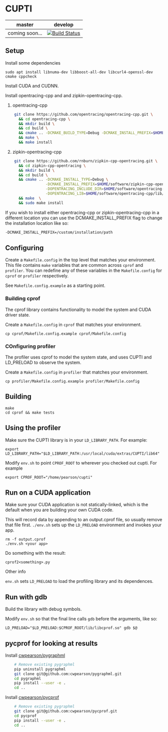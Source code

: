 # CUPTI

| master | develop |
|--------|---------|
| coming soon... | [![Build Status](https://travis-ci.org/cwpearson/cupti.svg?branch=develop)](https://travis-ci.org/cwpearson/cupti)

## Setup

Install some dependencies

    sudo apt install libnuma-dev libboost-all-dev libcurl4-openssl-dev cmake cppcheck

Install CUDA and CUDNN.

Install opentracing-cpp and and zipkin-opentracing-cpp.

1. opentracing-cpp

```bash
    git clone https://github.com/opentracing/opentracing-cpp.git \
      && cd opentracing-cpp \
      && mkdir build \
      && cd build \
      && cmake .. -DCMAKE_BUILD_TYPE=Debug -DCMAKE_INSTALL_PREFIX=$HOME/software/opentracing-cpp \
      && make \
      && make install
```


2. zipkin-opentracing-cpp

```bash
    git clone https://github.com/rnburn/zipkin-cpp-opentracing.git \
      && cd zipkin-cpp-opentracing \
      && mkdir build \
      && cd build \
      && cmake .. -DCMAKE_INSTALL_TYPE=Debug \
                  -DCMAKE_INSTALL_PREFIX=$HOME/software/zipkin-cpp-opentracing \
                  -DOPENTRACING_INCLUDE_DIR=$HOME/software/opentracing-cpp/include \
                  -DOPENTRACING_LIB=$HOME/software/opentracing-cpp/lib/libopentracing.so \
      && make  \
      && sudo make install
```


If you wish to install either opentracing-cpp or zipkin-opentracing-cpp in a different
location you can use the DCMAKE_INSTALL_PREFIX flag to change the installation location like so:

```bash
-DCMAKE_INSTALL_PREFIX=/custom/installation/path
```

## Configuring

Create a `Makefile.config` in the top level that matches your environment.
This file contains `make` variables that are common across `cprof` and `profiler`.
You can redefine any of these variables in the `Makefile.config` for `cprof` or `profiler` respectively.

See `Makefile.config.example` as a starting point.

### Building cprof

The cprof library contains functionality to model the system and CUDA driver state.

Create a `Makefile.config` in `cprof` that matches your environment.

    cp cprof/Makefile.config.example cprof/Makefile.config

### COnfiguring profiler

The profiler uses cprof to model the system state, and uses CUPTI and LD\_PRELOAD to observe the system.

Create a `Makefile.config` in `profiler` that matches your environment.

    cp profiler/Makefile.config.example profiler/Makefile.config

## Building

    make
    cd cprof && make tests

## Using the profiler

Make sure the CUPTI library is in your `LD_LIBRARY_PATH`. For example:

    export LD_LIBRARY_PATH="$LD_LIBRARY_PATH:/usr/local/cuda/extras/CUPTI/lib64"

Modify `env.sh` to point `CPROF_ROOT` to wherever you checked out cupti. For example

    export CPROF_ROOT="/home/pearson/cupti"

## Run on a CUDA application

Make sure your CUDA application is not statically-linked, which is the default when you are building your own CUDA code.

This will record data by appending to an output.cprof file, so usually remove that file first. `./env.sh` sets up the `LD_PRELOAD` environment and invokes your app.

    rm -f output.cprof
    ./env.sh <your app>

Do something with the result:

    cprof2<something>.py

Other info

`env.sh` sets `LD_PRELOAD` to load the profiling library and its dependences.

## Run with gdb

Build the library with debug symbols.

Modify `env.sh` so that the final line calls `gdb` before the arguments, like so:

    LD_PRELOAD="$LD_PRELOAD:$CPROF_ROOT/lib/libcprof.so" gdb $@

## pycprof for looking at results

Install [cwpearson/pygraphml](https://github.com/cwpearson/pygraphml)

```bash
    # Remove existing pygraphml
    pip uninstall pygraphml
    git clone git@github.com:cwpearson/pygraphml.git
    cd pygraphml
    pip install --user -e .
    cd ..
```

Install [cwpearson/pycprof](https://github.com/cwpearson/pycprof)

```bash
    # Remove existing pygraphml
    git clone git@github.com:cwpearson/pycprof.git
    cd pycprof
    pip install --user -e .
    cd ..
```

